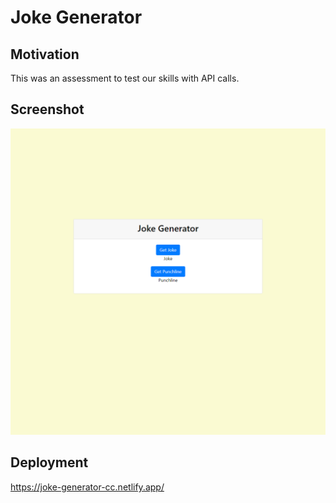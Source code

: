 # Joke Generator

## Motivation
This was an assessment to test our skills with API calls.

## Screenshot
![Alt text](/src/img/joke-generator2.png "Joke Generator")

## Deployment
https://joke-generator-cc.netlify.app/

